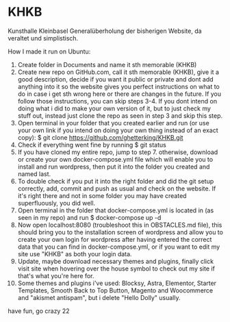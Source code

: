 # KHKB
Kunsthalle Kleinbasel Generalüberholung der bisherigen Website, da veraltet und simplistisch.

How I made it run on Ubuntu:

1. Create folder in Documents and name it sth memorable (KHKB)
2. Create new repo on GitHub.com, call it sth memorable (KHKB), give it a good description, decide if you want it public or private and dont add anything into it so the website gives you perfect instructions on what to do in case i get sth wrong here or there are changes in the future. If you follow those instructions, you can skip steps 3-4. If you dont intend on doing what i did to make your own version of it, but to just check my stuff out, instead just clone the repo as seen in step 3 and skip this step.
3. Open terminal in your folder that you created earlier and run (or use your own link if you intend on doing your own thing instead of an exact copy): $ git clone https://github.com/ghetterking/KHKB.git
4. Check if everything went fine by running $ git status
5. If you have cloned my entire repo, jump to step 7. otherwise, download or create your own docker-compose.yml file which will enable you to install and run wordpress, then put it into the folder you created and named last.
6. To double check if you put it into the right folder and did the git setup correctly, add, commit and push as usual and check on the website. If it's right there and not in some folder you may have created superfluously, you did well.
7. Open terminal in the folder that docker-compose.yml is located in (as seen in my repo) and run $ docker-compose up -d
8. Now open localhost:8080 (troubleshoot this in OBSTACLES.md file), this should bring you to the installation screen of wordpress and allow you to create your own login for wordpress after having entered the correct data that you can find in docker-compose.yml, or if you want to edit my site use "KHKB" as both your login data.
9. Update, maybe download necessary themes and plugins, finally click visit site when hovering over the house symbol to check out my site if that's what you're here for.
10. Some themes and plugins i've used: Blocksy, Astra, Elementor, Starter Templates, Smooth Back to Top Button, Magento and Woocommerce and "akismet antispam", but i delete "Hello Dolly" usually.

have fun, go crazy  22